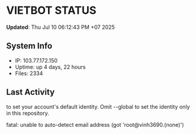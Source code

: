 # VIETBOT STATUS
**Updated**: Thu Jul 10 06:12:43 PM +07 2025

## System Info
- IP: 103.77.172.150
- Uptime: up 4 days, 22 hours
- Files: 2334

## Last Activity

to set your account's default identity.
Omit --global to set the identity only in this repository.

fatal: unable to auto-detect email address (got 'root@vinh3690.(none)')
